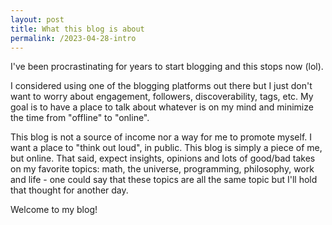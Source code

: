 ```yaml
---
layout: post
title: What this blog is about
permalink: /2023-04-28-intro
---
```


I've been procrastinating for years to start blogging and this stops now (lol).

I considered using one of the blogging platforms out there but I just don't want to worry about engagement, followers, discoverability, tags, etc. My goal is to have a place to talk about whatever is on my mind and minimize the time from "offline" to "online".

This blog is not a source of income nor a way for me to promote myself. I want a place to "think out loud", in public. This blog is simply a piece of me, but online. That said, expect insights, opinions and lots of good/bad takes on my favorite topics: math, the universe, programming, philosophy, work and life - one could say that these topics are all the same topic but I'll hold that thought for another day.

Welcome to my blog!
